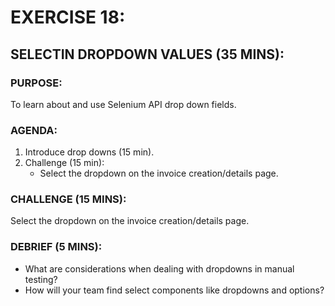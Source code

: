 # EXERCISE 18:
## SELECTIN DROPDOWN VALUES (35 MINS):
### PURPOSE:
To learn about and use Selenium API drop down fields.

### AGENDA:
1. Introduce drop downs (15 min).
2. Challenge (15 min):
   - Select the dropdown on the invoice creation/details page.

### CHALLENGE (15 MINS):
Select the dropdown on the invoice creation/details page.

### DEBRIEF (5 MINS):
- What are considerations when dealing with dropdowns in manual testing?
- How will your team find select components like dropdowns and options?
